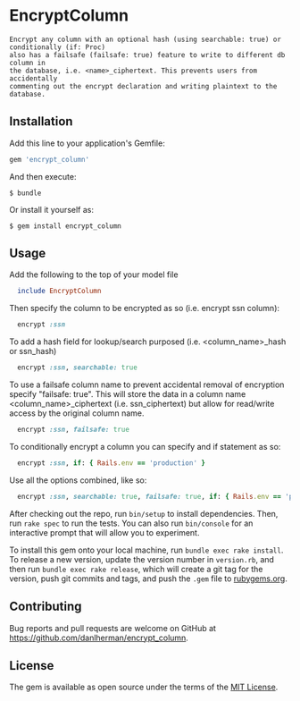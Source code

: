 # EncryptColumn

    Encrypt any column with an optional hash (using searchable: true) or conditionally (if: Proc)
    also has a failsafe (failsafe: true) feature to write to different db column in
    the database, i.e. <name>_ciphertext. This prevents users from accidentally
    commenting out the encrypt declaration and writing plaintext to the database.

## Installation

Add this line to your application's Gemfile:

```ruby
gem 'encrypt_column'
```

And then execute:

    $ bundle

Or install it yourself as:

    $ gem install encrypt_column

## Usage

Add the following to the top of your model file
```ruby
  include EncryptColumn
```

Then specify the column to be encrypted as so (i.e. encrypt ssn column):
```ruby
  encrypt :ssn
```

To add a hash field for lookup/search purposed (i.e. <column_name>_hash or ssn_hash)
```ruby
  encrypt :ssn, searchable: true
```

To use a failsafe column name to prevent accidental removal of encryption specify "failsafe: true". This will store the data in a column name <column_name>_ciphertext (i.e. ssn_ciphertext) but allow for read/write access by the original column name.
```ruby
  encrypt :ssn, failsafe: true
```

To conditionally encrypt a column you can specify and if statement as so:
```ruby
  encrypt :ssn, if: { Rails.env == 'production' }
```

Use all the options combined, like so:
```ruby
  encrypt :ssn, searchable: true, failsafe: true, if: { Rails.env == 'production' }
```


After checking out the repo, run `bin/setup` to install dependencies. Then, run `rake spec` to run the tests. You can also run `bin/console` for an interactive prompt that will allow you to experiment.

To install this gem onto your local machine, run `bundle exec rake install`. To release a new version, update the version number in `version.rb`, and then run `bundle exec rake release`, which will create a git tag for the version, push git commits and tags, and push the `.gem` file to [rubygems.org](https://rubygems.org).

## Contributing

Bug reports and pull requests are welcome on GitHub at https://github.com/danlherman/encrypt_column.


## License

The gem is available as open source under the terms of the [MIT License](http://opensource.org/licenses/MIT).

